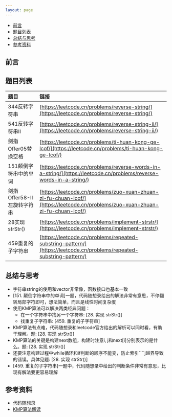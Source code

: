 ```yaml
---
layout: page
---
```


<!-- vim-markdown-toc Marked -->

* [前言](#前言)
* [题目列表](#题目列表)
* [总结与思考](#总结与思考)
* [参考资料](#参考资料)

<!-- vim-markdown-toc -->

## 前言


## 题目列表

| 题目 | 链接 | 
|:-----|:------|
| 344反转字符串 | [https://leetcode.cn/problems/reverse-string/](https://leetcode.cn/problems/reverse-string/) |
| 541反转字符串II | [https://leetcode.cn/problems/reverse-string-ii/](https://leetcode.cn/problems/reverse-string-ii/) |
| 剑指Offer05替换空格 | [https://leetcode.cn/problems/ti-huan-kong-ge-lcof/](https://leetcode.cn/problems/ti-huan-kong-ge-lcof/) |
| 151颠倒字符串中的单词 | [https://leetcode.cn/problems/reverse-words-in-a-string/](https://leetcode.cn/problems/reverse-words-in-a-string/) |
| 剑指Offer58-II左旋转字符串 | [https://leetcode.cn/problems/zuo-xuan-zhuan-zi-fu-chuan-lcof/](https://leetcode.cn/problems/zuo-xuan-zhuan-zi-fu-chuan-lcof/) |
| 28实现strStr() | [https://leetcode.cn/problems/implement-strstr/](https://leetcode.cn/problems/implement-strstr/) |
| 459重复的子字符串 | [https://leetcode.cn/problems/repeated-substring-pattern/](https://leetcode.cn/problems/repeated-substring-pattern/) |


## 总结与思考

- 字符串string的使用和vector非常像，函数接口也基本一致
- [151. 颠倒字符串中的单词]一题，代码随想录给出的解法非常有意思，不停翻转局部字符即可，想法简单，而且是线性时间复杂度
- 使用KMP算法可以解决两类经典问题：
    - 在一个字符串中找另一个字符串: [28. 实现 strStr()]
    - 找重复子字符串: [459. 重复的子字符串]
- KMP算法有点难，代码随想录和leetcode官方给出的解析可以同时看，有助于理解。题: [28. 实现 strStr()]
- KMP算法的关键是构建next数组，构建时注意i, j和next[i]分别表示的是什么。题: [28. 实现 strStr()]
- 还要注意构建过程中while循环和if判断的顺序不能变，防止索引````j越界导致的错误。具体见题: [28. 实现 strStr()]
- [459. 重复的子字符串]一题中，代码随想录中给出的判断条件非常有意思，比现有解法要更容易理解


## 参考资料

- [代码随想录](https://programmercarl.com/)
- [KMP算法解读](https://www.bilibili.com/video/BV1PD4y1o7nd/)
